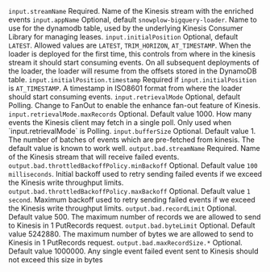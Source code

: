 <tr>
    <td><code>input.streamName</code></td>
    <td>Required. Name of the Kinesis stream with the enriched events</td>
</tr>
<tr>
    <td><code>input.appName</code></td>
    <td>Optional, default <code>snowplow-bigquery-loader</code>. Name to use for the dynamodb table, used by the underlying Kinesis Consumer Library for managing leases.</td>
</tr>
<tr>
    <td><code>input.initialPosition</code></td>
    <td>Optional, default <code>LATEST</code>. Allowed values are <code>LATEST</code>, <code>TRIM_HORIZON</code>, <code>AT_TIMESTAMP</code>. When the loader is deployed for the first time, this controls from where in the kinesis stream it should start consuming events.  On all subsequent deployments of the loader, the loader will resume from the offsets stored in the DynamoDB table.</td>
</tr>
<tr>
    <td><code>input.initialPosition.timestamp</code></td>
    <td>Required if <code>input.initialPosition</code> is <code>AT_TIMESTAMP</code>.  A timestamp in ISO8601 format from where the loader should start consuming events.</td>
</tr>
<tr>
    <td><code>input.retrievalMode</code></td>
    <td>Optional, default Polling.  Change to FanOut to enable the enhance fan-out feature of Kinesis.</td>
</tr>
<tr>
    <td><code>input.retrievalMode.maxRecords</code></td>
    <td>Optional. Default value 1000.  How many events the Kinesis client may fetch in a single poll.  Only used when `input.retrievalMode` is Polling.</td>
</tr>
<tr>
    <td><code>input.bufferSize</code></td>
    <td>Optional. Default value 1. The number of batches of events which are pre-fetched from kinesis. The default value is known to work well.</td>
</tr>
<tr>
    <td><code>output.bad.streamName</code></td>
    <td>Required. Name of the Kinesis stream that will receive failed events.</td>
</tr>
<tr>
    <td><code>output.bad.throttledBackoffPolicy.minBackoff</code></td>
    <td>Optional.  Default value <code>100 milliseconds</code>.  Initial backoff used to retry sending failed events if we exceed the Kinesis write throughput limits.</td>
</tr>
<tr>
    <td><code>output.bad.throttledBackoffPolicy.maxBackoff</code></td>
    <td>Optional.  Default value <code>1 second</code>.  Maximum backoff used to retry sending failed events if we exceed the Kinesis write throughput limits.</td>
</tr>
<tr>
    <td><code>output.bad.recordLimit</code></td>
    <td>Optional.  Default value 500.  The maximum number of records we are allowed to send to Kinesis in 1 PutRecords request.</td>
</tr>
<tr>
    <td><code>output.bad.byteLimit</code></td>
    <td>Optional.  Default value 5242880.  The maximum number of bytes we are allowed to send to Kinesis in 1 PutRecords request.</td>
</tr>
<tr>
    <td><code>output.bad.maxRecordSize.*</code></td>
    <td>Optional.  Default value 1000000.  Any single event failed event sent to Kinesis should not exceed this size in bytes</td>
</tr>
